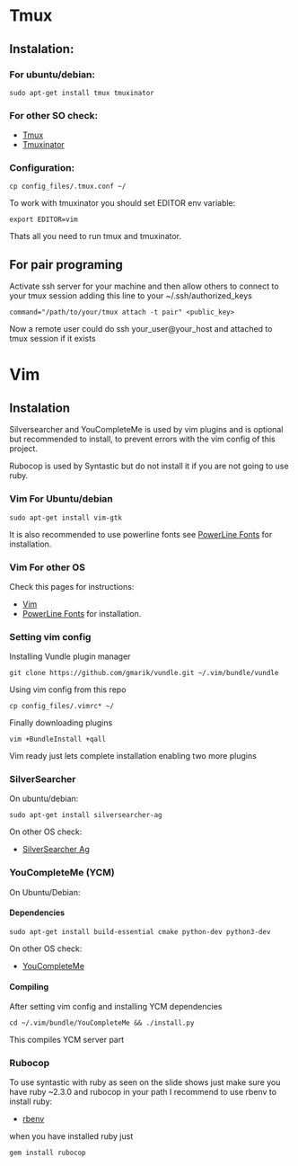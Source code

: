 # Tmux

## Instalation:

### For ubuntu/debian:

```
sudo apt-get install tmux tmuxinator
```

### For other SO check:
- [Tmux](https://tmux.github.io/)
- [Tmuxinator](https://github.com/tmuxinator/tmuxinator)



### Configuration:

```
cp config_files/.tmux.conf ~/
```

To work with tmuxinator you should set EDITOR env variable:

```
export EDITOR=vim
```

Thats all you need to run tmux and tmuxinator.


## For pair programing

Activate ssh server for your machine and then allow others
to connect to your tmux session adding this line to your ~/.ssh/authorized_keys


```
command="/path/to/your/tmux attach -t pair" <public_key>
```

Now a remote user could do ssh your_user@your_host and attached to tmux session if it exists

# Vim

## Instalation

Silversearcher and YouCompleteMe is used by vim plugins and is optional but recommended to install,
to prevent errors with the vim config of this project.

Rubocop is used by Syntastic but do not install it if you are not going to use ruby.


### Vim For Ubuntu/debian

```
sudo apt-get install vim-gtk
```

It is also recommended to use powerline fonts see
[PowerLine Fonts](https://github.com/powerline/fonts) for installation.

### Vim For other OS

Check this pages for instructions:
- [Vim](http://www.vim.org/)
- [PowerLine Fonts](https://github.com/powerline/fonts) for installation.

### Setting vim config

Installing Vundle plugin manager
```
git clone https://github.com/gmarik/vundle.git ~/.vim/bundle/vundle
```

Using vim config from this repo
```
cp config_files/.vimrc* ~/
```

Finally downloading plugins
```
vim +BundleInstall +qall
```

Vim ready just lets complete installation enabling two more plugins


### SilverSearcher

On ubuntu/debian:

```
sudo apt-get install silversearcher-ag
```

On other OS check:
- [SilverSearcher Ag](https://github.com/ggreer/the_silver_searcher)


### YouCompleteMe (YCM)

On Ubuntu/Debian:

#### Dependencies
```
sudo apt-get install build-essential cmake python-dev python3-dev
```

On other OS check:
- [YouCompleteMe](https://github.com/Valloric/YouCompleteMe)


#### Compiling

After setting vim config and installing YCM dependencies
```
cd ~/.vim/bundle/YouCompleteMe && ./install.py
```

This compiles YCM server part

### Rubocop

To use syntastic with ruby as seen on the slide shows
just make sure you have ruby ~2.3.0 and rubocop in your path
I recommend to use rbenv to install ruby:

- [rbenv](https://github.com/rbenv/rbenv#installation)

when you have installed ruby just
```
gem install rubocop
```
